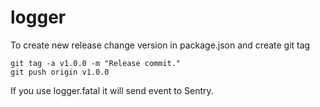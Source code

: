 # logger

To create new release change version in package.json and create git tag

```
git tag -a v1.0.0 -m "Release commit."
git push origin v1.0.0
```

If you use logger.fatal it will send event to Sentry.

